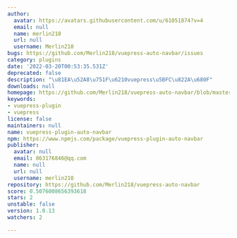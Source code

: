 ```yaml
---
author:
  avatar: https://avatars.githubusercontent.com/u/61051874?v=4
  email: null
  name: merlin218
  url: null
  username: Merlin218
bugs: https://github.com/Merlin218/vuepress-auto-navbar/issues
category: plugins
date: '2022-03-20T00:53:35.531Z'
deprecated: false
description: "\u81EA\u52A8\u751F\u6210vuepress\u5BFC\u822A\u680F"
downloads: null
homepage: https://github.com/Merlin218/vuepress-auto-navbar/blob/master/README.md
keywords:
- vuepress-plugin
- vuepress
license: false
maintainers: null
name: vuepress-plugin-auto-navbar
npm: https://www.npmjs.com/package/vuepress-plugin-auto-navbar
publisher:
  avatar: null
  email: 863176846@qq.com
  name: null
  url: null
  username: merlin218
repository: https://github.com/Merlin218/vuepress-auto-navbar
score: 0.5076008656393618
stars: 2
unstable: false
version: 1.0.13
watchers: 2

---
```


